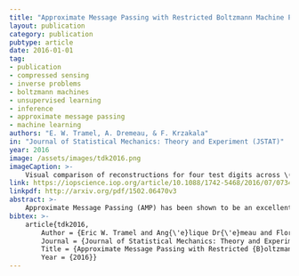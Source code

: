 ```yaml
---
title: "Approximate Message Passing with Restricted Boltzmann Machine Priors"
layout: publication
category: publication
pubtype: article
date: 2016-01-01
tag: 
- publication
- compressed sensing
- inverse problems
- boltzmann machines
- unsupervised learning
- inference
- approximate message passing
- machine learning
authors: "E. W. Tramel, A. Dremeau, & F. Krzakala"
in: "Journal of Statistical Mechanics: Theory and Experiment (JSTAT)"
year: 2016
image: /assets/images/tdk2016.png
imageCaption: >-
    Visual comparison of reconstructions for four test digits across \(\alpha\) for the same experimental settings. The rows of each box, from top to bottom, correspond to the reconstructions providied by i.i.d. AMP-GB, non-i.i.d. AMP-GB, the proposed approach with NMF RBM factorization, and the proposed approach with TAP RBM factorization, respectively. The columns of each box, from left to right, represent the values \(\alpha = 0.025, 0.074, 0.123, 0.172, 0.222, 0.271, 0.320, 0.369, 0.418, 0.467\). The advantages provided by the proposed approach are clearly seen by comparing the last row to the first one. The digits shown have \(\rho = 0.342\) (top left), \(\rho = 0.268\) (bottom left), \(\rho = 0.214\) (top right), and \(\rho = 0.162\) (bottom right). The vertical blue line represents the \(\alpha = \rho\) oracle exact-reconstruction boundary for each reconstruction task.
link: https://iopscience.iop.org/article/10.1088/1742-5468/2016/07/073401/meta 
linkpdf: http://arxiv.org/pdf/1502.06470v3
abstract: >-
    Approximate Message Passing (AMP) has been shown to be an excellent statistical approach to signal inference and compressed sensing problem. The AMP framework provides modularity in the choice of signal prior; here we propose a hierarchical form of the Gauss-Bernouilli prior which utilizes a Restricted Boltzmann Machine (RBM) trained on the signal support to push reconstruction performance beyond that of simple iid priors for signals whose support can be well represented by a trained binary RBM. We present and analyze two methods of RBM factorization and demonstrate how these affect signal reconstruction performance within our proposed algorithm. Finally, using the MNIST handwritten digit dataset, we show experimentally that using an RBM allows AMP to approach oracle-support performance.
bibtex: >-
    article{tdk2016,
        Author = {Eric W. Tramel and Ang{\'e}lique Dr{\'e}meau and Florent Krzakala},
        Journal = {Journal of Statistical Mechanics: Theory and Experiment},
        Title = {Approximate Message Passing with Restricted {B}oltzmann Machine Priors},
        Year = {2016}}
---
```

